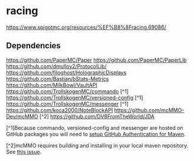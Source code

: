 # racing
https://www.spigotmc.org/resources/%EF%B8%8Fracing.69086/

## Dependencies
https://github.com/PaperMC/Paper
https://github.com/PaperMC/PaperLib
https://github.com/dmulloy2/ProtocolLib/
https://github.com/filoghost/HolographicDisplays
https://github.com/Bastian/bStats-Metrics
https://github.com/MilkBowl/VaultAPI
https://github.com/TrollskogenMC/commando [^1]
https://github.com/TrollskogenMC/versioned-config [^1]
https://github.com/TrollskogenMC/messenger [^1]
https://github.com/koca2000/NoteBlockAPI
https://github.com/mcMMO-Dev/mcMMO [^2]
https://github.com/DV8FromTheWorld/JDA

[^1]Because commando, versioned-config and messenger are hosted on GitHub packages you will need to [setup GitHub Authentication for Maven](https://docs.github.com/en/free-pro-team@latest/packages/using-github-packages-with-your-projects-ecosystem/configuring-apache-maven-for-use-with-github-packages).

[^2]mcMMO requires building and installing in your local maven repository. See [this issue](https://github.com/mcMMO-Dev/mcMMO/issues/4181).
